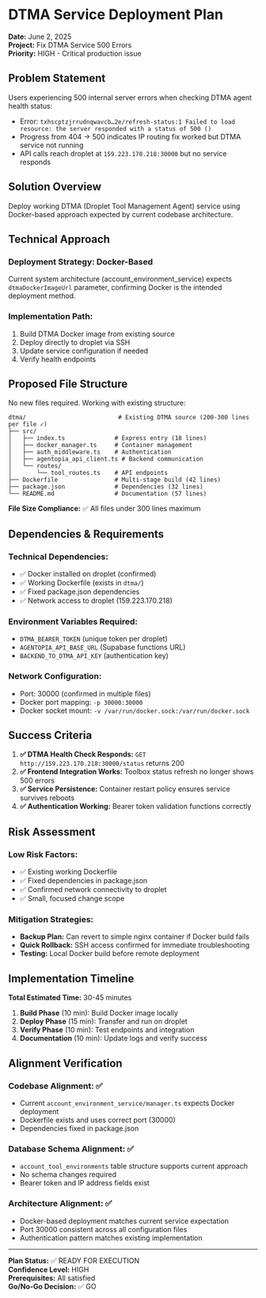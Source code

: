 # DTMA Service Deployment Plan

**Date:** June 2, 2025  
**Project:** Fix DTMA Service 500 Errors  
**Priority:** HIGH - Critical production issue  

## Problem Statement

Users experiencing 500 internal server errors when checking DTMA agent health status:
- Error: `txhscptzjrrudnqwavcb…2e/refresh-status:1 Failed to load resource: the server responded with a status of 500 ()`
- Progress from 404 → 500 indicates IP routing fix worked but DTMA service not running
- API calls reach droplet at `159.223.170.218:30000` but no service responds

## Solution Overview

Deploy working DTMA (Droplet Tool Management Agent) service using Docker-based approach expected by current codebase architecture.

## Technical Approach

### **Deployment Strategy: Docker-Based**
Current system architecture (account_environment_service) expects `dtmaDockerImageUrl` parameter, confirming Docker is the intended deployment method.

### **Implementation Path:**
1. Build DTMA Docker image from existing source
2. Deploy directly to droplet via SSH
3. Update service configuration if needed
4. Verify health endpoints

## Proposed File Structure

No new files required. Working with existing structure:

```
dtma/                          # Existing DTMA source (200-300 lines per file ✓)
├── src/
│   ├── index.ts              # Express entry (18 lines)
│   ├── docker_manager.ts     # Container management
│   ├── auth_middleware.ts    # Authentication
│   ├── agentopia_api_client.ts # Backend communication
│   └── routes/
│       └── tool_routes.ts    # API endpoints
├── Dockerfile                # Multi-stage build (42 lines)
├── package.json              # Dependencies (32 lines)
└── README.md                 # Documentation (57 lines)
```

**File Size Compliance:** ✅ All files under 300 lines maximum

## Dependencies & Requirements

### **Technical Dependencies:**
- ✅ Docker installed on droplet (confirmed)
- ✅ Working Dockerfile (exists in `dtma/`)
- ✅ Fixed package.json dependencies
- ✅ Network access to droplet (159.223.170.218)

### **Environment Variables Required:**
- `DTMA_BEARER_TOKEN` (unique token per droplet)
- `AGENTOPIA_API_BASE_URL` (Supabase functions URL)
- `BACKEND_TO_DTMA_API_KEY` (authentication key)

### **Network Configuration:**
- Port: 30000 (confirmed in multiple files)
- Docker port mapping: `-p 30000:30000`
- Docker socket mount: `-v /var/run/docker.sock:/var/run/docker.sock`

## Success Criteria

1. **✅ DTMA Health Check Responds:** `GET http://159.223.170.218:30000/status` returns 200
2. **✅ Frontend Integration Works:** Toolbox status refresh no longer shows 500 errors
3. **✅ Service Persistence:** Container restart policy ensures service survives reboots
4. **✅ Authentication Working:** Bearer token validation functions correctly

## Risk Assessment

### **Low Risk Factors:**
- ✅ Existing working Dockerfile
- ✅ Fixed dependencies in package.json
- ✅ Confirmed network connectivity to droplet
- ✅ Small, focused change scope

### **Mitigation Strategies:**
- **Backup Plan:** Can revert to simple nginx container if Docker build fails
- **Quick Rollback:** SSH access confirmed for immediate troubleshooting
- **Testing:** Local Docker build before remote deployment

## Implementation Timeline

**Total Estimated Time:** 30-45 minutes

1. **Build Phase** (10 min): Build Docker image locally
2. **Deploy Phase** (15 min): Transfer and run on droplet  
3. **Verify Phase** (10 min): Test endpoints and integration
4. **Documentation** (10 min): Update logs and verify success

## Alignment Verification

### **Codebase Alignment:** ✅
- Current `account_environment_service/manager.ts` expects Docker deployment
- Dockerfile exists and uses correct port (30000)
- Dependencies fixed in package.json

### **Database Schema Alignment:** ✅
- `account_tool_environments` table structure supports current approach
- No schema changes required
- Bearer token and IP address fields exist

### **Architecture Alignment:** ✅
- Docker-based deployment matches current service expectation
- Port 30000 consistent across all configuration files
- Authentication pattern matches existing implementation

---

**Plan Status:** ✅ READY FOR EXECUTION  
**Confidence Level:** HIGH  
**Prerequisites:** All satisfied  
**Go/No-Go Decision:** ✅ GO 